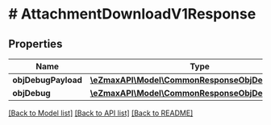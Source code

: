 # # AttachmentDownloadV1Response

## Properties

Name | Type | Description | Notes
------------ | ------------- | ------------- | -------------
**objDebugPayload** | [**\eZmaxAPI\Model\CommonResponseObjDebugPayload**](CommonResponseObjDebugPayload.md) |  |
**objDebug** | [**\eZmaxAPI\Model\CommonResponseObjDebug**](CommonResponseObjDebug.md) |  | [optional]

[[Back to Model list]](../../README.md#models) [[Back to API list]](../../README.md#endpoints) [[Back to README]](../../README.md)
